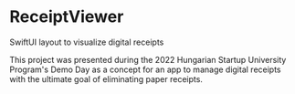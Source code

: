 # ReceiptViewer
SwiftUI layout to visualize digital receipts

This project was presented during the 2022 Hungarian Startup University Program's Demo Day as a concept for an app to manage digital receipts with the ultimate goal of eliminating paper receipts.

